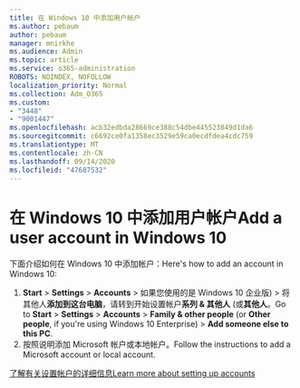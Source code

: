 ```yaml
---
title: 在 Windows 10 中添加用户帐户
ms.author: pebaum
author: pebaum
manager: mnirkhe
ms.audience: Admin
ms.topic: article
ms.service: o365-administration
ROBOTS: NOINDEX, NOFOLLOW
localization_priority: Normal
ms.collection: Adm_O365
ms.custom:
- "3448"
- "9001447"
ms.openlocfilehash: acb32edbda28669ce388c54dbe445523849d1da6
ms.sourcegitcommit: c6692ce0fa1358ec3529e59ca0ecdfdea4cdc759
ms.translationtype: MT
ms.contentlocale: zh-CN
ms.lasthandoff: 09/14/2020
ms.locfileid: "47687532"
---
```

# <a name="add-a-user-account-in-windows-10"></a><span data-ttu-id="f93dc-102">在 Windows 10 中添加用户帐户</span><span class="sxs-lookup"><span data-stu-id="f93dc-102">Add a user account in Windows 10</span></span>

<span data-ttu-id="f93dc-103">下面介绍如何在 Windows 10 中添加帐户：</span><span class="sxs-lookup"><span data-stu-id="f93dc-103">Here's how to add an account in Windows 10:</span></span>

1. <span data-ttu-id="f93dc-104">**Start**  >  **Settings**  >  **Accounts**  >  如果您使用的是 Windows 10 企业版) > 将其他人**添加到这台电脑**，请转到开始设置帐户**系列 & 其他人** (或**其他人**。</span><span class="sxs-lookup"><span data-stu-id="f93dc-104">Go to **Start** > **Settings** > **Accounts** > **Family & other people** (or **Other people**, if you're using Windows 10 Enterprise) > **Add someone else to this PC**.</span></span>
2. <span data-ttu-id="f93dc-105">按照说明添加 Microsoft 帐户或本地帐户。</span><span class="sxs-lookup"><span data-stu-id="f93dc-105">Follow the instructions to add a Microsoft account or local account.</span></span>

[<span data-ttu-id="f93dc-106">了解有关设置帐户的详细信息</span><span class="sxs-lookup"><span data-stu-id="f93dc-106">Learn more about setting up accounts</span></span>](https://support.microsoft.com/help/17197/)